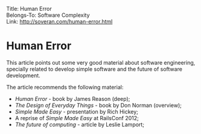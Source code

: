Title: Human Error  
Belongs-To: Software Complexity  
Link: http://soveran.com/human-error.html  

# Human Error

This article points out some very good material about software engineering, specially related to develop simple software and the future of software development.

The article recommends the following material:

- *Human Error* - book by James Reason (deep);
- *The Design of Everyday Things* - book by Don Norman (overview);
- *Simple Made Easy* - presentation by Rich Hickey;
- A reprise of *Simple Made Easy* at RailsConf 2012;
- *The future of computing* - article by Leslie Lamport;
